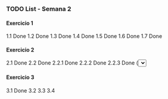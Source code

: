 ### TODO List - Semana 2

#### Exercicio 1

1.1 Done
1.2 Done
1.3 Done
1.4 Done
1.5 Done
1.6 Done
1.7 Done

#### Exercicio 2

2.1 Done
2.2 Done
    2.2.1 Done
    2.2.2 Done
    2.2.3 Done (<select>)
2.3 Done

#### Exercicio 3

3.1 Done
3.2 
3.3 
3.4 